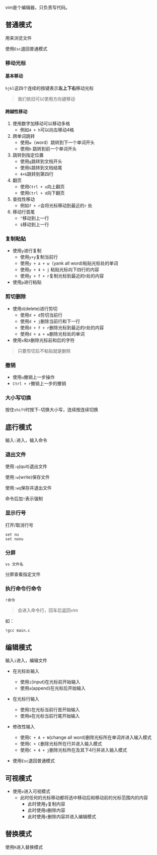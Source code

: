 vim是个编辑器，只负责写代码。

## 普通模式
用来浏览文件

使用`Esc`退回普通模式
### 移动光标
#### 基本移动
`hjkl`这四个连续的按键表示**左上下右**移动光标
> 我们依旧可以使用方向键移动
#### 跨越性移动
1. 使用数字加移动可以移动多格
	- 例如`4 + h`可以向左移动4格
2. 跨单词跳转
	- 使用`w`（word）跳转到下一个单词开头
	- 使用`b` 跳转到前一个单词开头
3. 跳转到指定位置
	- 使用`g`跳转到文档开头
	- 使用`G`跳转到文档结尾
	- `4+G`跳转到第四行
4. 翻页
	- 使用`Ctrl + u`向上翻页
	- 使用`Ctrl + d`向下翻页
5. 查找性移动
	- 例如`f + r`会将光标移动到最近的`r` 处
6. 移动行首尾
	- `^`移动到上一行
	- `$`移动到上一行
### 复制粘贴
 - 使用`y`进行复制
	 - 使用`y+y`复制当前行
	- 使用`y + a + w`（yank all word)粘贴光标处的单词
	- 使用`y + 4 + j` 粘贴光标向下四行的内容
	- 使用`y + f + r`复制光标到最近的r处的内容
- 使用`p`进行粘贴

### 剪切删除
 - 使用`d`(delete)进行剪切
	- 使用`d + d`剪切当前行
	- 使用`d + j`删除当前行和下一行
	- 使用`d + f + r`删除光标到最近的r处的内容
	- 使用`d + a + w`删除光标处的单词
- 使用`x`和`X`删除光标前和后的字符
> 只要剪切后不粘贴就是删除
### 撤销
- 使用`u`撤销上一步操作
- `Ctrl + r`撤销上一步的撤销
### 大小写切换
按住`shift`时按下`~`切换大小写，连续按连续切换

## 底行模式
输入`:`进入，输入命令
### 退出文件
使用`:q`(quit)退出文件

使用`:w`(write)保存文件

使用`:wq`保存并退出文件

命令后加`!`表示强制
### 显示行号
打开/取消行号
```shell
set nu
set nonu
```
### 分屏
```shell
vs 文件名
```
分屏查看指定文件
### 执行命令行命令
```shell
!命令
```
> 会进入命令行，回车后返回vim

如：
```shell
!gcc main.c
```
## 编辑模式
输入`i`进入，编辑文件
- 在光标处输入
	- 使用`i`(input)在光标前开始输入
	- 使用`a`(append)在光标后开始输入
- 在光标行输入
	- 使用`I`在光标当前行首开始输入
	- 使用`A`在光标当前行尾开始输入
- 修改性输入
	- 使用`C + A + W`(change all word)删除光标所在单词并进入输入模式
	- 使用`C + C`删除光标所在行并进入输入模式
	- 使用`C + 4 + j`删除光标所在及其下4行并进入输入模式

- 使用`Esc`退回普通模式
## 可视模式
 - 使用`v`进入可视模式
	 - 此时任何的光标移动都将选中移动后和移动前的光标范围内的内容
		 - 此时使用`y`复制内容
		 - 此时使用`d`删除内容
		 - 此时使用`c`删除内容并进入编辑模式
## 替换模式
使用`R`进入替换模式
